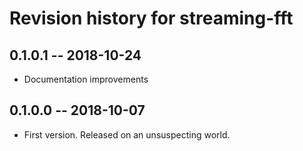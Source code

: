 # Revision history for streaming-fft

## 0.1.0.1 -- 2018-10-24

* Documentation improvements

## 0.1.0.0 -- 2018-10-07

* First version. Released on an unsuspecting world.
